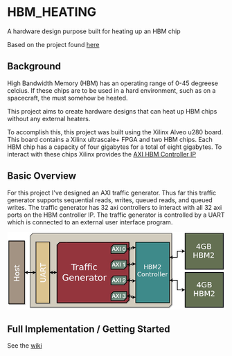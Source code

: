 # HBM_HEATING
A hardware design purpose built for heating up an HBM chip

Based on the project found [here](https://github.com/Capstone2022Team17/drgbl)  

## Background

High Bandwidth Memory (HBM) has an operating range of 0-45 degreese celcius. If these chips are to be used in a hard environment, such as on a spacecraft, the must somehow be heated.  

This project aims to create hardware designs that can heat up HBM chips without any external heaters.  

To accomplish this, this project was built using the Xilinx Alveo u280 board. This board contains a Xilinx ultrascale+ FPGA and two HBM chips. Each HBM chip has a capacity of four gigabytes for a total of eight gigabytes. To interact with these chips Xilinx provides the [AXI HBM Controller IP](https://docs.xilinx.com/r/en-US/pg276-axi-hbm)  

## Basic Overview
For this project I've designed an AXI traffic generator. Thus far this traffic generator supports sequential reads, writes, queued reads, and queued writes. The traffic generator has 32 axi controllers to interact with all 32 axi ports on the HBM controller IP. The traffic generator is controlled by a UART which is connected to an external user interface program.

![](https://github.com/Collin-Lambert/HBM_HEATING/blob/main/IMAGES/Original_System_Design.png)

## Full Implementation / Getting Started
See the [wiki](https://github.com/Collin-Lambert/HBM_HEATING/wiki)
